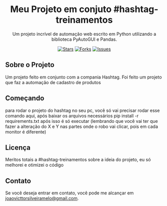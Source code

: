 <!-- Título do Projeto -->
<h1 align="center">Meu Projeto em conjuto #hashtag-treinamentos</h1>

<!-- Descrição do Projeto -->
<p align="center">
  Um projeto incrível de automação web escrito em Python utilizando a biblioteca PyAutoGUI e Pandas.
</p>

<!-- Badges -->
<p align="center">
  <a href="https://github.com/JoaoVicttorsMelo/automacao_cadastro/stargazers"><img src="https://img.shields.io/github/stars/JoaoVicttorsMelo/automacao_cadastro.svg" alt="Stars"></a>
  <a href="https://github.com/JoaoVicttorsMelo/automacao_cadastro/network/members"><img src="https://img.shields.io/github/forks/JoaoVicttorsMelo/automacao_cadastro.svg" alt="Forks"></a>
  <a href="https://github.com/JoaoVicttorsMelo/automacao_cadastro/issues"><img src="https://img.shields.io/github/issues/JoaoVicttorsMelo/automacao_cadastro.svg" alt="Issues"></a>
</p>

<!-- Sobre o Projeto -->
## Sobre o Projeto

Um projeto feito em conjunto com a compania Hashtag.
Foi feito um projeto que faz a automação de cadastro de produtos

<!-- Começando -->
## Começando

para rodar o projeto do hashtag no seu pc, você só vai precisar rodar esse comando aqui, após baixar os arquivos necessários
pip install -r requirements.txt
após isso é só executar (lembrando que você vai ter que fazer a alteração do X e Y nas partes onde o robo vai clicar, pois em cada monitor é diferente)

<!-- Licença -->
## Licença

Meritos totais a #hashtag-treinamentos sobre a ideia do projeto, eu só melhorei e otimizei o código

<!-- Contato -->
## Contato

Se você deseja entrar em contato, você pode me alcançar em [joaovicttorsilveiramelo@gmail.com](joaovicttorsilveiramelo@gmail.com).
